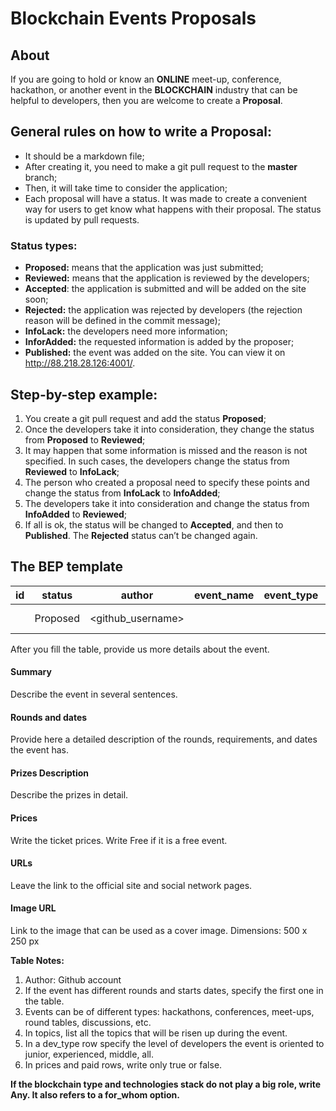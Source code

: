 # Blockchain Events Proposals
## About
If you are going to hold or know an **ONLINE** meet-up, conference, hackathon, or another event in the **BLOCKCHAIN** industry that can be helpful to developers, then you are welcome to create a **Proposal**. 

## General rules on how to write a Proposal: 
* It should be a markdown file;
* After creating it, you need to make a git pull request to the **master** branch;
* Then, it will take time to consider the application;
* Each proposal will have a status. It was made to create a convenient way for users to get know what happens with their proposal. The status is updated by pull requests. 

### Status types:
* **Proposed:** means that the application was just submitted;
* **Reviewed:** means that the application is reviewed by the developers;
* **Accepted**: the application is submitted and will be added on the site soon;
* **Rejected:** the application was rejected by developers (the rejection reason will be defined in the commit message);
* **InfoLack:** the developers need more information;
* **InforAdded:** the requested information is added by the proposer;
* **Published:** the event was added on the site. You can view it on http://88.218.28.126:4001/.

## Step-by-step example:
1. You create a git pull request and add the status **Proposed**;
1. Once the developers take it into consideration, they change the status from **Proposed** to **Reviewed**;
1. It may happen that some information is missed and the reason is not specified. In such cases, the developers change the status from **Reviewed** to **InfoLack**;
1. The person who created a proposal need to specify these points and change the status from **InfoLack** to **InfoAdded**;
1. The developers take it into consideration and change the status from **InfoAdded** to **Reviewed**;
1. If all is ok, the status will be changed to **Accepted**, and then to **Published**. The **Rejected** status can’t be changed again.

## The BEP template


| id  | status    | author | event_name                                  | event_type | start_date | end_date   | blockchain | topics                                                                                                                                                                                                                                                                                                          | dev_type | organizers                    | prize | price |
| --- | --------- | ------ | ------------------------------------------- | ---------- | ---------- | ---------- | ---------- | --------------------------------------------------------------------------------------------------------------------------------------------------------------------------------------------------------------------------------------------------------------------------------------------------------------- | -------- | ----------------------------- | ----- | ----- |
|  <will be assigned by developers>    | Proposed | <github_username>  | <event name>  | <type of online event> | <date of event start> | <date of event end> | <blockchain name(s)>      | <list of topics> | <developer type>      | <who organize the event>| <does it has prizes> | <specify the price range> |

After you fill the table, provide us more details about the event.
#### Summary
Describe the event in several sentences.
#### Rounds and dates
Provide here a detailed description of the rounds, requirements, and dates the event has. 
#### Prizes Description
Describe the prizes in detail.
#### Prices
Write the ticket prices. Write Free if it is a free event.
#### URLs
Leave the link to the official site and social network pages.
#### Image URL
Link to the image that can be used as a cover image. Dimensions: 500 x 250 px

**Table Notes:**
1. Author: Github account
1. If the event has different rounds and starts dates, specify the first one in the table.
1. Events can be of different types: hackathons, conferences, meet-ups, round tables, discussions, etc. 
1. In topics, list all the topics that will be risen up during the event. 
1. In a dev_type row specify the level of developers the event is oriented to junior, experienced, middle, all. 
1. In prices and paid rows, write only true or false. 

**If the blockchain type and technologies stack do not play a big role, write Any. It also refers to a for_whom option.**
